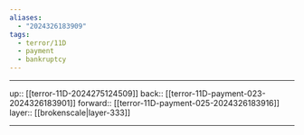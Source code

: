 ```yaml
---
aliases:
  - "2024326183909"
tags:
  - terror/11D
  - payment
  - bankruptcy
---
```




***

up:: [[terror-11D-2024275124509]]
back:: [[terror-11D-payment-023-2024326183901]]
forward:: [[terror-11D-payment-025-2024326183916]]
layer:: [[brokenscale|layer-333]]

***
